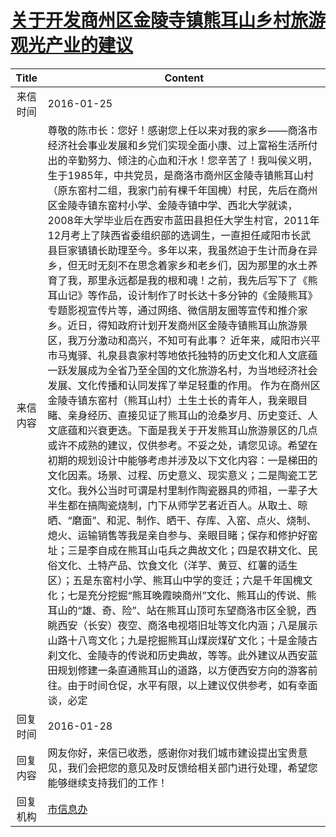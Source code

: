 # <a href="http://www.shangluo.gov.cn/zmhd/ldxxxx.jsp?urltype=leadermail.LeaderMailContentUrl&wbtreeid=1112&leadermailid=3484">关于开发商州区金陵寺镇熊耳山乡村旅游观光产业的建议</a>
| Title |                                                                                                                                                                                                                                                                                                                                                                                                                                                                                                                                 Content                                                                                                                                                                                                                                                                                                                                                                                                                                                                                                                                 |
|:-----:|-------------------------------------------------------------------------------------------------------------------------------------------------------------------------------------------------------------------------------------------------------------------------------------------------------------------------------------------------------------------------------------------------------------------------------------------------------------------------------------------------------------------------------------------------------------------------------------------------------------------------------------------------------------------------------------------------------------------------------------------------------------------------------------------------------------------------------------------------------------------------------------------------------------------------------------------------------------------------------------------------------------------------------------------------------------------------|
| 来信时间  | 2016-01-25                                                                                                                                                                                                                                                                                                                                                                                                                                                                                                                                                                                                                                                                                                                                                                                                                                                                                                                                                                                                                                                              |
| 来信内容  | 尊敬的陈市长：您好！感谢您上任以来对我的家乡——商洛市经济社会事业发展和乡党们实现全面小康、过上富裕生活所付出的辛勤努力、倾注的心血和汗水！您辛苦了！我叫侯义明，生于1985年，中共党员，是商洛市商州区金陵寺镇熊耳山村（原东窑村二组，我家门前有棵千年国槐）村民，先后在商州区金陵寺镇东窑村小学、金陵寺镇中学、西北大学就读，2008年大学毕业后在西安市蓝田县担任大学生村官，2011年12月考上了陕西省委组织部的选调生，一直担任咸阳市长武县巨家镇镇长助理至今。多年以来，我虽然迫于生计而身在异乡，但无时无刻不在思念着家乡和老乡们，因为那里的水土养育了我，那里永远都是我的根和魂！之前，我先后写下了《熊耳山记》等作品，设计制作了时长达十多分钟的《金陵熊耳》专题影视宣传片等，通过网络、微信朋友圈等宣传和推介家乡。近日，得知政府计划开发商州区金陵寺镇熊耳山旅游景区，我万分激动和高兴，不知可有此事？ 近年来，咸阳市兴平市马嵬驿、礼泉县袁家村等地依托独特的历史文化和人文底蕴一跃发展成为全省乃至全国的文化旅游名村，为当地经济社会发展、文化传播和认同发挥了举足轻重的作用。 作为在商州区金陵寺镇东窑村（熊耳山村）土生土长的青年人，我亲眼目睹、亲身经历、直接见证了熊耳山的沧桑岁月、历史变迁、人文底蕴和兴衰更迭。下面是我关于开发熊耳山旅游景区的几点或许不成熟的建议，仅供参考。不妥之处，请您见谅。希望在初期的规划设计中能够考虑并涉及以下文化内容：一是梯田的文化因素。场景、过程、历史意义、现实意义；二是陶瓷工艺文化。我外公当时可谓是村里制作陶瓷器具的师祖，一辈子大半生都在搞陶瓷烧制，门下从师学艺者近百人。从取土、晾晒、“磨面”、和泥、制作、晒干、存库、入窑、点火、烧制、熄火、运输销售等我是亲自参与、亲眼目睹；保存和修护好窑址；三是李自成在熊耳山屯兵之典故文化；四是农耕文化、民俗文化、土特产品、饮食文化（洋芋、黄豆、红薯的适生区）；五是东窑村小学、熊耳山中学的变迁；六是千年国槐文化；七是充分挖掘“熊耳晚霞映商州”文化、熊耳山的传说、熊耳山的“雄、奇、险”、站在熊耳山顶可东望商洛市区全貌，西眺西安（长安）夜空、商洛电视塔旧址等文化内涵；八是展示山路十八弯文化；九是挖掘熊耳山煤炭煤矿文化；十是金陵古刹文化、金陵寺的传说和历史典故，等等。此外建议从西安蓝田规划修建一条直通熊耳山的道路，以方便西安方向的游客前往。由于时间仓促，水平有限，以上建议仅供参考，如有幸面谈，必定 |
| 回复时间  | 2016-01-28                                                                                                                                                                                                                                                                                                                                                                                                                                                                                                                                                                                                                                                                                                                                                                                                                                                                                                                                                                                                                                                              |
| 回复内容  | 网友你好，来信已收悉，感谢你对我们城市建设提出宝贵意见，我们会把您的意见及时反馈给相关部门进行处理，希望您能够继续支持我们的工作！                                                                                                                                                                                                                                                                                                                                                                                                                                                                                                                                                                                                                                                                                                                                                                                                                                                                                                                                                                                                       |
| 回复机构  | <a href="../../category/agencies/市信息办.md">市信息办</a>                                                                                                                                                                                                                                                                                                                                                                                                                                                                                                                                                                                                                                                                                                                                                                                                                                                                                                                                                                                                                      |